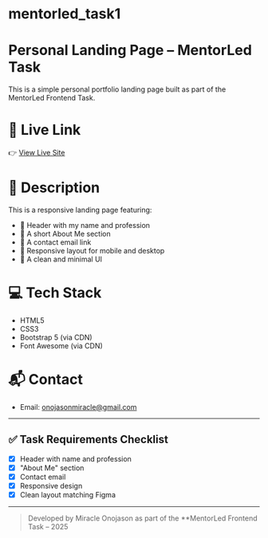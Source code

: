 # mentorled_task1

# Personal Landing Page – MentorLed Task

This is a simple personal portfolio landing page built as part of the MentorLed Frontend Task.

# 🔗 Live Link

👉 [View Live Site](https://mentorled-task1-portfolio.vercel.app/)

# 📄 Description

This is a responsive landing page featuring:

- 👤 Header with my name and profession  
- 📝 A short About Me section  
- 📧 A contact email link  
- 📱 Responsive layout for mobile and desktop  
- 🎨 A clean and minimal UI 

# 💻 Tech Stack

- HTML5
- CSS3
- Bootstrap 5 (via CDN)
- Font Awesome (via CDN)

# 📬 Contact

- Email: [onojasonmiracle@gmail.com](mailto:onojasonmiracle@gmail.com)

---

## ✅ Task Requirements Checklist

- [x] Header with name and profession  
- [x] "About Me" section  
- [x] Contact email  
- [x] Responsive design  
- [x] Clean layout matching Figma  

---

> Developed by Miracle Onojason as part of the **MentorLed Frontend Task – 2025
